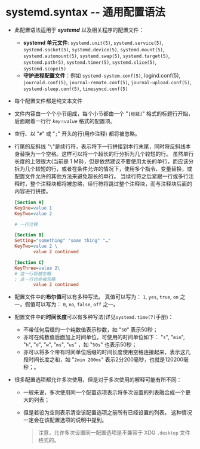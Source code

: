 # systemd.syntax -- 通用配置语法



* 此配置语法适用于 ***systemd*** 以及相关程序的配置文件：
  * **systemd 单元文件**:  `systemd.unit(5)`, `systemd.service(5)`, `systemd.socket(5)`, `systemd.device(5)`, `systemd.mount(5)`, `systemd.automount(5)`, `systemd.swap(5)`, `systemd.target(5)`, `systemd.path(5)`, `systemd.timer(5)`, `systemd.slice(5)`, `systemd.scope(5)`
  * **守护进程配置文件**：例如 `systemd-system.conf(5)`, logind.conf(5), `journald.conf(5)`, `journal-remote.conf(5)`, `journal-upload.conf(5)`, `systemd-sleep.conf(5)`, `timesyncd.conf(5)`

* 每个配置文件都是纯文本文件
* 文件内容由一个个小节组成，每个小节都由一个 "`[标题]`" 格式的标题行开始， 后面跟着一行行 *`key`*=*`value`* 格式的配置项。

* 空行、以 "`#`" 或 "`;`" 开头的行(用作注释) 都将被忽略。
* 行尾的反斜线 "`\`"是续行符，表示将下一行拼接到本行末尾，同时将反斜线本身替换为一个空格。这样可以将一个超长的行分拆为几个较短的行。 虽然单行长度的上限很大(当前是 1 MB)，但是依然建议不要使用太长的单行，而应该分拆为几个较短的行，或者在条件允许的情况下，使用多个指令、变量替换，或配置文件允许的其他方法来避免超长的单行。 当续行符之后紧跟一行或多行注释时，整个注释块都将被忽略，续行符将跳过整个注释块，而与注释块后面的内容进行拼接。

    ```ini
    [Section A]
    KeyOne=value 1
    KeyTwo=value 2
    
    # 一行注释
    
    [Section B]
    Setting="something" "some thing" "…"
    KeyTwo=value 2 \
           value 2 continued
    
    [Section C]
    KeyThree=value 2\
    # 这一行将被忽略
    ; 这一行也会被忽略
           value 2 continued
    ```

* 配置文件中的**布尔值**可以有多种写法。 真值可以写为： `1`, `yes`, `true`, `on` 之一，假值可以写为： `0`, `no`, `false`, `off` 之一。
* 配置文件中的**时间长度**可以有多种写法(详见`systemd.time(7)`手册)：
  * 不带任何后缀的一个纯数值表示秒数，如 "`50`" 表示50秒；
  * 亦可在纯数值后面加上时间单位，可使用的时间单位如下： "`s`", "`min`", "`h`", "`d`", "`w`", "`ms`", "`us`" ，如 "`50s`" 也表示50秒；
  * 亦可以将多个带有时间单位后缀的时间长度使用空格连接起来，表示这几段时间长度之和，如 "`2min 200ms`" 表示2分200毫秒，也就是120200毫秒；。

* 很多配置选项都允许多次使用，但是对于多次使用的解释可能有所不同：

  * 一般来说，多次使用同一个配置选项表示将多次设置的列表融合成一个更大的列表；

  * 但是若设为空则表示清空该配置选项之前所有已经设置的列表。 这种情况一定会在该配置选项的说明中提到。 

    >  注意，允许多次设置同一配置选项是不兼容于 XDG `.desktop` 文件格式的。

